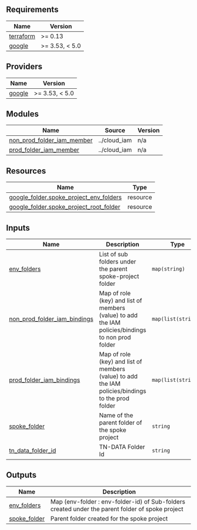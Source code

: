<!-- BEGIN_TF_DOCS -->
## Requirements

| Name | Version |
|------|---------|
| <a name="requirement_terraform"></a> [terraform](#requirement\_terraform) | >= 0.13 |
| <a name="requirement_google"></a> [google](#requirement\_google) | >= 3.53, < 5.0 |

## Providers

| Name | Version |
|------|---------|
| <a name="provider_google"></a> [google](#provider\_google) | >= 3.53, < 5.0 |

## Modules

| Name | Source | Version |
|------|--------|---------|
| <a name="module_non_prod_folder_iam_member"></a> [non\_prod\_folder\_iam\_member](#module\_non\_prod\_folder\_iam\_member) | ../cloud_iam | n/a |
| <a name="module_prod_folder_iam_member"></a> [prod\_folder\_iam\_member](#module\_prod\_folder\_iam\_member) | ../cloud_iam | n/a |

## Resources

| Name | Type |
|------|------|
| [google_folder.spoke_project_env_folders](https://registry.terraform.io/providers/hashicorp/google/latest/docs/resources/folder) | resource |
| [google_folder.spoke_project_root_folder](https://registry.terraform.io/providers/hashicorp/google/latest/docs/resources/folder) | resource |

## Inputs

| Name | Description | Type | Default | Required |
|------|-------------|------|---------|:--------:|
| <a name="input_env_folders"></a> [env\_folders](#input\_env\_folders) | List of sub folders under the parent spoke-project folder | `map(string)` | n/a | yes |
| <a name="input_non_prod_folder_iam_bindings"></a> [non\_prod\_folder\_iam\_bindings](#input\_non\_prod\_folder\_iam\_bindings) | Map of role (key) and list of members (value) to add the IAM policies/bindings to non prod folder | `map(list(string))` | n/a | yes |
| <a name="input_prod_folder_iam_bindings"></a> [prod\_folder\_iam\_bindings](#input\_prod\_folder\_iam\_bindings) | Map of role (key) and list of members (value) to add the IAM policies/bindings to the prod folder | `map(list(string))` | n/a | yes |
| <a name="input_spoke_folder"></a> [spoke\_folder](#input\_spoke\_folder) | Name of the parent folder of the spoke project | `string` | n/a | yes |
| <a name="input_tn_data_folder_id"></a> [tn\_data\_folder\_id](#input\_tn\_data\_folder\_id) | TN-DATA Folder Id | `string` | n/a | yes |

## Outputs

| Name | Description |
|------|-------------|
| <a name="output_env_folders"></a> [env\_folders](#output\_env\_folders) | Map (env-folder : env-folder-id) of Sub-folders created under the parent folder of spoke project |
| <a name="output_spoke_folder"></a> [spoke\_folder](#output\_spoke\_folder) | Parent folder created for the spoke project |
<!-- END_TF_DOCS -->